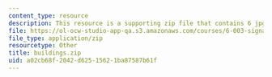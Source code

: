 ```yaml
---
content_type: resource
description: This resource is a supporting zip file that contains 6 jpg files.
file: https://ol-ocw-studio-app-qa.s3.amazonaws.com/courses/6-003-signals-and-systems-fall-2011/a02cb68f2042d62515621ba87587b61f_buildings.zip
file_type: application/zip
resourcetype: Other
title: buildings.zip
uid: a02cb68f-2042-d625-1562-1ba87587b61f
---
```

